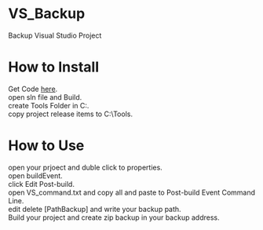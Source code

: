 # VS_Backup
Backup Visual Studio Project
# How to Install
Get Code [here](https://github.com/fazel87/VS_Backup/archive/refs/heads/main.zip).<br>
open sln file and Build.<br>
create Tools Folder in C:\.<br>
copy project release items to C:\Tools.<br>
# How to Use
open your prjoect and duble click to properties.<br>
open buildEvent.<br>
click Edit Post-build.<br>
open VS_command.txt and copy all and paste to Post-build Event Command Line.<br>
edit delete [PathBackup] and write your backup path.<br>
Build your project and create zip backup in your backup address.<br>
